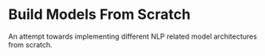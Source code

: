# Build Models From Scratch
An attempt towards implementing different NLP related model architectures from scratch.
